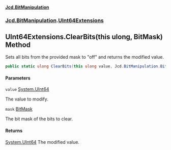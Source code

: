 #### [Jcd.BitManipulation](index.md 'index')

### [Jcd.BitManipulation](Jcd.BitManipulation.md 'Jcd.BitManipulation').[UInt64Extensions](Jcd.BitManipulation.UInt64Extensions.md 'Jcd.BitManipulation.UInt64Extensions')

## UInt64Extensions.ClearBits(this ulong, BitMask) Method

Sets all bits from the provided mask to "off" and returns the modified value.

```csharp
public static ulong ClearBits(this ulong value, Jcd.BitManipulation.BitMask mask);
```

#### Parameters

<a name='Jcd.BitManipulation.UInt64Extensions.ClearBits(thisulong,Jcd.BitManipulation.BitMask).value'></a>

`value` [System.UInt64](https://docs.microsoft.com/en-us/dotnet/api/System.UInt64 'System.UInt64')

The value to modify.

<a name='Jcd.BitManipulation.UInt64Extensions.ClearBits(thisulong,Jcd.BitManipulation.BitMask).mask'></a>

`mask` [BitMask](Jcd.BitManipulation.BitMask.md 'Jcd.BitManipulation.BitMask')

The bit mask of the bits to clear.

#### Returns

[System.UInt64](https://docs.microsoft.com/en-us/dotnet/api/System.UInt64 'System.UInt64')
The modified value.